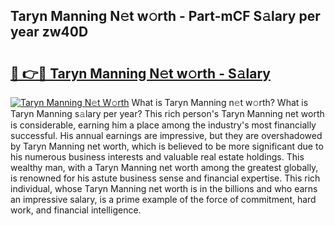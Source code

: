## Taryn Manning N𝚎t w𝚘rth - Part-mCF S𝚊lary per year zw40D

# <h2><a href="http://gc0t9q.nevu.top/?p=Taryn+Manning">🔗 👉🔴 Taryn Manning N𝚎t w𝚘rth - S𝚊lary</a></h2>

[![Taryn Manning N𝚎t W𝚘rth](https://i.imgur.com/Oavwk0R.jpeg)](http://gc0t9q.nevu.top/?p=Taryn+Manning)
What is Taryn Manning n𝚎t w𝚘rth? What is Taryn Manning s𝚊lary per year?
This rich person's Taryn Manning net worth is considerable, earning him a place among the industry's most financially successful. His annual earnings are impressive, but they are overshadowed by Taryn Manning net worth, which is believed to be more significant due to his numerous business interests and valuable real estate holdings. This wealthy man, with a Taryn Manning net worth among the greatest globally, is renowned for his astute business sense and financial expertise. This rich individual, whose Taryn Manning net worth is in the billions and who earns an impressive salary, is a prime example of the force of commitment, hard work, and financial intelligence.
